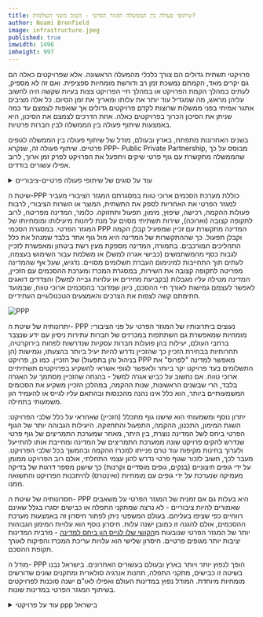 ```yaml
---
title: שיתופי פעולה בין הממשלה למגזר הפרטי - הטוב משני העולמות?
author: Noami Brenfield
image: infrastructure.jpeg
published: true
imwidth: 1496
imheight: 997
---
```


פרויקטי תשתית גדולים הם צורך כלכלי מהמעלה הראשונה. אלא שפרויקטים כאלה הם גם יקרים מאד, הקמתם נמשכת זמן רב ודורשת מומחיות ספציפית. ואם זה לא מספיק, לעתים במהלך הקמת הפרויקט או במהלך חיי הפרויקט צצות בעיות שקשה היה לחשוב עליהן מראש, מה שמגדיל עוד יותר את עלותו ומאריך את זמן הסיום. כל אלה מציבים אתגר אמיתי בפני ממשלות שרוצות לקדם פרויקטים גדולים אך שואפות לצמצם עד כמה שניתן את הסיכון הכרוך בפרויקטים כאלה. אחת הדרכים לצמצם את הסיכון, היא באמצעות שיתוף פעולה בין הממשלה לבין חברות פרטיות. <!--more-->

בשנים האחרונות מתפתח, בארץ ובעולם, מודל של שיתוף פעולה בין הממשלה לגופים פרטיים. שיתוף פעולה זה, שנקרא PPP- Public Private Partnership, מבוסס על כך שהממשלה מתקשרת עם גוף פרטי שיקים ויתפעל את הפרויקט לפרק זמן ארוך, לרוב אפילו עשורים בודדים.

<details><summary>עוד על סוגים של שיתופי פעולה פרטיים-ציבוריים</summary>

ישנם מגוון סוגי הסכמי PPP: הנפוץ בישראל הוא BOT- Build, Operate, Transfer. הזכיין מתכנן, בונה ומתפעל את הפרויקט ובסופו של הסכם הזיכיון מעביר את הפרויקט לידי המדינה. במסגרת הסכמיBOT מוטלת, לרוב, אגרה ישירה על המשתמשים. דוגמה מרכזית להסכם BOT בישראל היא כביש 6: האגרה לשימוש בכביש מוטלת ישירות על המשתמשים. סוג נוסף של פרויקט ציבורי בשיתוף המגזר הפרטי הוא BOO-Build, Operate,Ownבמסגרתו בתום תקופת הזיכיון הפרויקט נשאר בבעלותו של הזכיין. מתקן ההתפלה בפלמחים 

</details>

שיטת ה-PPP כוללת מערכת הסכמים ארוכי טווח במסגרתם המגזר הציבורי מעביר למגזר הפרטי את האחריות לספק את התשתית, המוצר או השרות הציבורי, לרבות פעולות ההקמה, רכישה, שיפוץ, מימון, תפעול ותחזוקה. כלומר, המדינה מפריטה, לרוב לתקופה קצובה (וארוכה), שירות תשתיתי מסוים על מנת ליהנות מיעילותו ומומחיותו של המגזר הפרטי. במסגרת הסכמי PPP המדינה מתקשרת עם זכיין שמפעיל קבלן הקמה וקבלן תפעול. כך שההתקשרות של המדינה היא מול גוף אחד בלבד שמנהל את כלל התהליכים המורכבים. בתמורה, המדינה מספקת מעין רשת ביטחון ומאפשרת לזכיין לגבות כסף מהמשתמשים (כבישי אגרה למשל) או משלמת עבור השימוש בעצמה, לעתים תוך התחייבות למינימום העברת תשלומים מסויים. נדגיש, שעל אף שהמדינה מפריטה לתקופה קצובה את השירות, במסגרת המכרז ומערכת ההסכמים עם הזכיין, המדינה מטילה עליו מגבלות (בקביעת מחירים או עלויות גבייה למשל) והצדדים דואגים לאפשר לעצמם גמישות לאורך חיי ההסכם, כיוון שמדובר בהסכמים ארוכי טווח, שבמועד חתימתם קשה לצפות את הצרכים והאמצעים הטכנולוגיים העתידיים.

![PPP]({{site.baseurl}}/chaluny.github.io/images/infrastructure.jpeg)

יתרונותיה של שיטת ה- PPP נעוצים ביתרונותיו של המגזר הפרטי על פני הציבורי: מומחיות שמאפשרת גם השתתפות במכרזים של חברות עתירות ניסיון עם ידע שנצבר ברחבי העולם, יעילות בהן פועלות חברות עסקיות שנדרשות לפחות בירוקרטיה, תחרותיות בבחירת הזכיין כך שהזכיין נדרש להיות יעיל ביותר בהצעתו, וגמישות (הן בניהול והן בתפעול) של הזכיין. כמו כן, פרויקט PPP מאפשר למדינה "לפרוס" את התשלומים בעד פרויקט יקר ביותר ולאפשר לגופי אשראי להשקיע בפרויקטים תשתיתיים ארוכי טווח. אם נחשוב על כביש אגרה למשל - בהנחה שהזכיין מסתמך על האגרה בלבד, הרי שבשנים הראשונות, שנות ההקמה, במהלכן הזכיין משקיע את הסכומים המשמעותיים ביותר, הוא כלל אינו נהנה מהכנסות ובהתאם עליו לגייס או להעמיד הון משמעותי בתחילה.

יתרון נוסף ומשמעותי הוא שישנו גוף מתכלל (הזכיין) שאחראי על כלל שלבי הפרויקט: השגת המימון, התכנון, ההקמה, התפעול והתחזוקה. היעילות הגבוהה יותר של הגוף הפרטי ביחס לשל המדינה נוצרת, בין היתר, מאחר שמערכת התמריצים של גוף פרטי שנדרש להקים פרויקט שונה ממערכת התמריצים של המדינה ומחייבת אותו להתייעל ולערוך בחינות מקיפות עוד טרם פנייתו למכרז ההקמה ובהמשך בכל שלבי הפרויקט. מעבר לכך, חשוב לזכור שגוף פרטי נדרש להון עצמי התחלתי, אולם רוב הפרויקט ממומן על ידי גופים חיצוניים (בנקים, גופים מוסדיים וקרנות) כך שישנן מספר דרגות של בדיקה מעמיקה שנערכת על ידי גופים עם מומחיות (ואינטרס) להיתכנות הפרויקט והתשואה ממנו.

חסרונותיה של שיטת ה- PPP היא בעלות גם אם זמנית של המגזר הפרטי על משאבים שאמורים להיות ציבוריים - לא נרצה שמתקני התפלה או כבישים יסגרו בגלל שאינם רווחיים כפי שציפו בעליהם. בעולם המשפטי ניתן לפתור חיסרון זה באמצעות מערכת ההסכמים, אולם להגנה זו כמובן ישנה עלות. חיסרון נוסף הוא עלויות המימון הגבוהות יותר של המגזר הפרטי שנובעות מ[הקושי שלו לגייס הון ביחס למדינה](https://infrastructureaustralia.gov.au/policy-publications/publications/files/The_Value_of_PFI.pdf) - מרבית המדינות יציבות יותר מגופים פרטיים. חיסרון שלישי הוא עלויות עריכת המכרז והפיקוח לאורך תקופת ההסכם.

מודל ה- PPP הופך לנפוץ יותר ויותר בארץ ובעולם בעשורים האחרונים. בישראל נבנו בשיטה זו כבישים, מתקני התפלה, תחנות אנרגיה סולארית ומתקנים שונים שדורשים מומחיות מיוחדת. המודל נפוץ במדינות העולם ואפילו לאו"ם ישנה סוכנות לפרויקטים בשיתוף המגזר הפרטי במדינות שונות.

<details>
    <summary>
        עוד על פרויקטי ppp בישראל
    </summary>
    ניתן לקרוא עוד על פרויקטים בהם מתבצע שיתוף פעולה בין הממשלה לבין המגזר הפרטי ב[באתר חברת "ענבל"](https://www.inbal.co.il/HomeWebPages/BasicConcepts.aspx) שמנהלת את הפרויקטים האלה עבור המדינה בכפיפות לאגף החשב הכללי במשרד האוצר.
</details>
